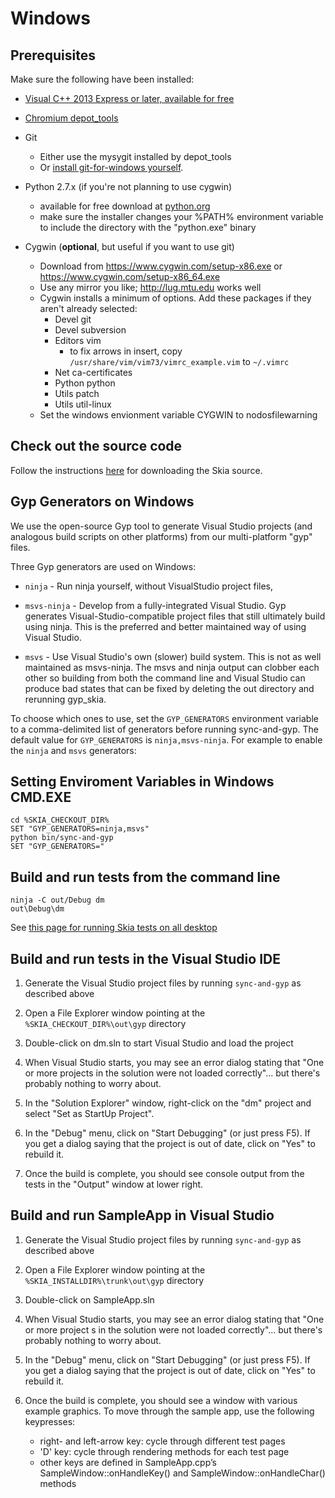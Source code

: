 Windows
=======

Prerequisites
-------------

Make sure the following have been installed:

*   [Visual C++ 2013 Express or later, available for
    free](https://www.visualstudio.com/downloads/download-visual-studio-vs#d-express-windows-8)

*   [Chromium depot_tools](https://www.chromium.org/developers/how-tos/depottools)

*   Git
    -   Either use the mysygit installed by depot_tools
    -   Or [install git-for-windows
        yourself](https://git-for-windows.github.io/).

*   Python 2.7.x (if you're not planning to use cygwin)
    -   available for free download at
        [python.org](https://www.python.org/download/releases/)
    -   make sure the installer changes your %PATH% environment variable
        to include the directory with the "python.exe" binary

*   Cygwin (**optional**, but useful if you want to use git)
    -   Download from https://www.cygwin.com/setup-x86.exe or
        https://www.cygwin.com/setup-x86_64.exe
    -   Use any mirror you like; http://lug.mtu.edu works well
    -   Cygwin installs a minimum of options. Add these packages if they
        aren't already selected:
        +   Devel git
        +   Devel subversion
        +   Editors vim
            *   to fix arrows in insert, copy
                `/usr/share/vim/vim73/vimrc_example.vim` to `~/.vimrc`
        +   Net ca-certificates
        +   Python python
        +   Utils patch
        +   Utils util-linux
    -   Set the windows envionment variable CYGWIN to nodosfilewarning

Check out the source code
-------------------------

Follow the instructions [here](../download) for downloading the Skia source.

Gyp Generators on Windows
-------------------------

We use the open-source Gyp tool to generate Visual Studio projects (and
analogous build scripts on other platforms) from our multi-platform "gyp"
files.

Three Gyp generators are used on Windows:

*   `ninja` - Run ninja yourself, without VisualStudio  project files,

*   `msvs-ninja` - Develop from a fully-integrated Visual Studio.
    Gyp generates Visual-Studio-compatible project files that still
    ultimately build using ninja. This is the preferred and better maintained
    way of using Visual Studio.

*   `msvs` - Use Visual Studio's own (slower) build system. This is not as well
     maintained as msvs-ninja. The msvs and ninja output can clobber each other
     so building from both the command line and Visual Studio can produce bad
     states that can be fixed by deleting the out directory and rerunning
     gyp_skia.

To choose which ones to use, set the `GYP_GENERATORS` environment
variable to a comma-delimited list of generators before running
sync-and-gyp. The default value for `GYP_GENERATORS` is
`ninja,msvs-ninja`.  For example to enable the `ninja` and `msvs`
generators:

<a name="env"></a>Setting Enviroment Variables in Windows CMD.EXE
-----------------------------------------------------------------

    cd %SKIA_CHECKOUT_DIR%
    SET "GYP_GENERATORS=ninja,msvs"
    python bin/sync-and-gyp
    SET "GYP_GENERATORS="

Build and run tests from the command line
-----------------------------------------

    ninja -C out/Debug dm
    out\Debug\dm

See [this page for running Skia tests on all desktop](./desktop)

Build and run tests in the Visual Studio IDE
--------------------------------------------

1.  Generate the Visual Studio project files by running `sync-and-gyp` as
    described above

2.  Open a File Explorer window pointing at the
    `%SKIA_CHECKOUT_DIR%\out\gyp` directory

3.  Double-click on dm.sln to start Visual Studio and load the project

4.  When Visual Studio starts, you may see an error dialog stating that
    "One or more projects in the solution were not loaded
    correctly"... but there's probably nothing to worry about.

5.  In the "Solution Explorer" window, right-click on the "dm" project
    and select "Set as StartUp Project".

6.  In the "Debug" menu, click on "Start Debugging" (or just press
    F5). If you get a dialog saying that the project is out of date,
    click on "Yes" to rebuild it.

7.  Once the build is complete, you should see console output from the
    tests in the "Output" window at lower right.

Build and run SampleApp in Visual Studio
----------------------------------------

1.  Generate the Visual Studio project files by running `sync-and-gyp`
    as described above

2.  Open a File Explorer window pointing at the
    `%SKIA_INSTALLDIR%\trunk\out\gyp` directory

3.  Double-click on SampleApp.sln

4.  When Visual Studio starts, you may see an error dialog stating
    that "One or more project s in the solution were not loaded
    correctly"... but there's probably nothing to worry about.

5.  In the "Debug" menu, click on "Start Debugging" (or just press
    F5). If you get a dialog saying that the project is out of date,
    click on "Yes" to rebuild it.

6.  Once the build is complete, you should see a window with various
    example graphics. To move through the sample app, use the
    following keypresses:
    -    right- and left-arrow key: cycle through different test pages
    -    'D' key: cycle through rendering methods for each test page
    -    other keys are defined in SampleApp.cpp’s
         SampleWindow::onHandleKey() and SampleWindow::onHandleChar()
         methods
